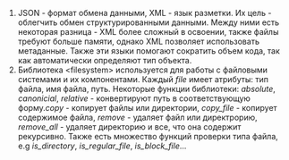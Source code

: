 1. JSON - формат обмена данными, XML - язык разметки. Их цель - облегчить обмен структурированными данными. Между ними есть некоторая разница - XML более сложный в освоении, также 
файлы требуют больше памяти, однако XML позволяет использовать метаданные. Также эти языки помогают сократить объем кода, так как автоматически определяют тип объекта.
2. Библиотека \<filesystem\> используется для работы с файловыми системами и их компонентами. Каждый *file* имеет атрибуты: тип файла, имя файла, путь. Некоторые функции библиотеки: 
*absolute*, *canonicial*, *relative* - конвертируют путь в соответствующую форму.*copy* - копирует файлы или директории, *copy_file* - копирует содержимое файла, *remove* - удаляет
файл или директрорию, *remove_all* - удаляет директорию и все, что она содержит рекурсивно. Также есть множество функций проверки типа файла, e.g *is_directory*, *is_regular_file*,
*is_block_file*...
